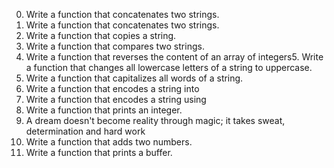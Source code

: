 0. Write a function that concatenates two strings.
1. Write a function that concatenates two strings.
3. Write a function that copies a string.
3. Write a function that compares two strings.
4. Write a function that reverses the content of an array of integers5. Write a function that changes all lowercase letters of a string to uppercase.
6. Write a function that capitalizes all words of a string.
7. Write a function that encodes a string into
8. Write a function that encodes a string using
9. Write a function that prints an integer.
10. A dream doesn't become reality through magic; it takes sweat, determination and hard work
11. Write a function that adds two numbers.
12. Write a function that prints a buffer.

